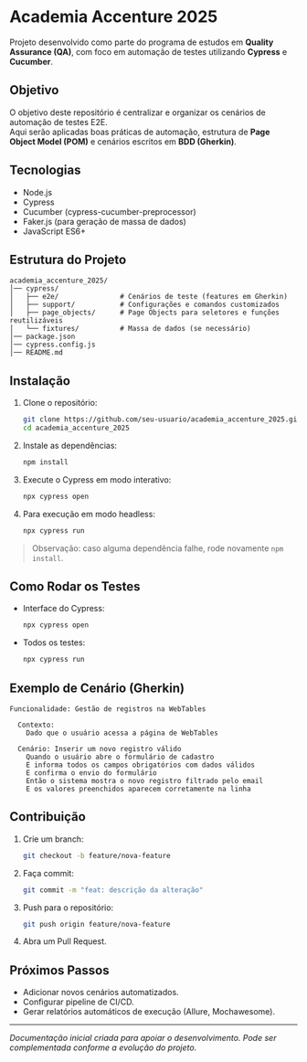 # Academia Accenture 2025

Projeto desenvolvido como parte do programa de estudos em **Quality Assurance (QA)**, com foco em automação de testes utilizando **Cypress** e **Cucumber**.

## Objetivo

O objetivo deste repositório é centralizar e organizar os cenários de automação de testes E2E.  
Aqui serão aplicadas boas práticas de automação, estrutura de **Page Object Model (POM)** e cenários escritos em **BDD (Gherkin)**.

## Tecnologias

- Node.js
- Cypress
- Cucumber (cypress-cucumber-preprocessor)
- Faker.js (para geração de massa de dados)
- JavaScript ES6+

## Estrutura do Projeto

```
academia_accenture_2025/
│── cypress/
│   ├── e2e/               # Cenários de teste (features em Gherkin)
│   ├── support/           # Configurações e comandos customizados
│   ├── page_objects/      # Page Objects para seletores e funções reutilizáveis
│   └── fixtures/          # Massa de dados (se necessário)
│── package.json
│── cypress.config.js
│── README.md
```

## Instalação

1. Clone o repositório:
   ```bash
   git clone https://github.com/seu-usuario/academia_accenture_2025.git
   cd academia_accenture_2025
   ```

2. Instale as dependências:
   ```bash
   npm install
   ```

3. Execute o Cypress em modo interativo:
   ```bash
   npx cypress open
   ```

4. Para execução em modo headless:
   ```bash
   npx cypress run
   ```

> Observação: caso alguma dependência falhe, rode novamente `npm install`.

## Como Rodar os Testes

- Interface do Cypress:
  ```bash
  npx cypress open
  ```

- Todos os testes:
  ```bash
  npx cypress run
  ```


## Exemplo de Cenário (Gherkin)

```gherkin
Funcionalidade: Gestão de registros na WebTables 

  Contexto:
    Dado que o usuário acessa a página de WebTables

  Cenário: Inserir um novo registro válido
    Quando o usuário abre o formulário de cadastro
    E informa todos os campos obrigatórios com dados válidos
    E confirma o envio do formulário
    Então o sistema mostra o novo registro filtrado pelo email
    E os valores preenchidos aparecem corretamente na linha
```

## Contribuição

1. Crie um branch:
   ```bash
   git checkout -b feature/nova-feature
   ```
2. Faça commit:
   ```bash
   git commit -m "feat: descrição da alteração"
   ```
3. Push para o repositório:
   ```bash
   git push origin feature/nova-feature
   ```
4. Abra um Pull Request.

## Próximos Passos

- Adicionar novos cenários automatizados.
- Configurar pipeline de CI/CD.
- Gerar relatórios automáticos de execução (Allure, Mochawesome).

---

*Documentação inicial criada para apoiar o desenvolvimento. Pode ser complementada conforme a evolução do projeto.*
